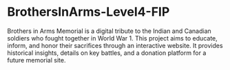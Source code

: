 # BrothersInArms-Level4-FIP
Brothers in Arms Memorial is a digital tribute to the Indian and Canadian soldiers who fought together in World War 1. This project aims to educate, inform, and honor their sacrifices through an interactive website. It provides historical insights, details on key battles, and a donation platform for a future memorial site.
